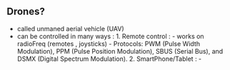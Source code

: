 ## Drones?
 - called unmaned aerial vehicle (UAV)
 - can be controlled in many ways :
       1. Remote control :
           - works on radioFreq (remotes , joysticks)
           - Protocols: PWM (Pulse Width Modulation), PPM (Pulse Position Modulation), SBUS (Serial Bus), and DSMX (Digital Spectrum Modulation).
       2. SmartPhone/Tablet :
           - 
